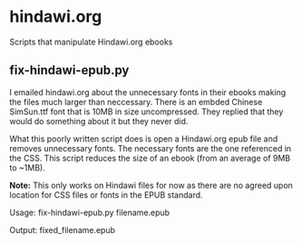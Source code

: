 # hindawi.org
Scripts that manipulate Hindawi.org ebooks

## fix-hindawi-epub.py

I emailed hindawi.org about the unnecessary fonts in their ebooks making the files much larger than neccessary. There is an embded Chinese SimSun.ttf font that is 10MB in size uncompressed. They replied that they would do something about it but they never did.

What this poorly written script does is open a Hindawi.org epub file and removes unnecessary fonts. The necessary fonts are the one referenced in the CSS. This script reduces the size of an ebook (from an average of 9MB to ~1MB).

__Note:__ This only works on Hindawi files for now as there are no agreed upon location for CSS files or fonts in the EPUB standard.

Usage: fix-hindawi-epub.py filename.epub

Output: fixed_filename.epub
